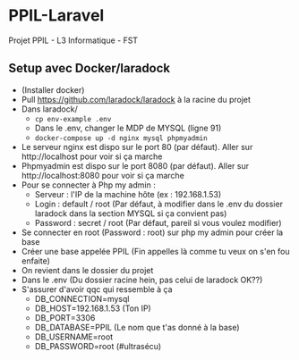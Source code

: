 # PPIL-Laravel
Projet PPIL - L3 Informatique - FST

## Setup avec Docker/laradock
* (Installer docker)
* Pull https://github.com/laradock/laradock à la racine du projet
* Dans laradock/
    * ```cp env-example .env```
    * Dans le .env, changer le MDP de MYSQL (ligne 91)
    * ```docker-compose up -d nginx mysql phpmyadmin```
* Le serveur nginx est dispo sur le port 80 (par défaut). Aller sur http://localhost pour voir si ça marche 
* Phpmyadmin est dispo sur le port 8080 (par défaut). Aller sur http://localhost:8080 pour voir si ça marche
* Pour se connecter à Php my admin :
    * Serveur : l'IP de la machine hôte (ex : 192.168.1.53)
    * Login : default / root (Par défaut, à modifier dans le .env du dossier laradock dans la section MYSQL si ça convient pas)
    * Password : secret / root (Par défaut, pareil si vous voulez modifier)
* Se connecter en root (Password : root) sur php my admin pour créer la base 
* Créer une base appelée PPIL (Fin appelles là comme tu veux on s'en fou enfaite)
* On revient dans le dossier du projet
* Dans le .env (Du dossier racine hein, pas celui de laradock OK??)
* S'assurer d'avoir qqc qui ressemble à ça
    * DB_CONNECTION=mysql
    * DB_HOST=192.168.1.53 (Ton IP)
    * DB_PORT=3306
    * DB_DATABASE=PPIL (Le nom que t'as donné à la base)
    * DB_USERNAME=root 
    * DB_PASSWORD=root (#ultrasécu)

